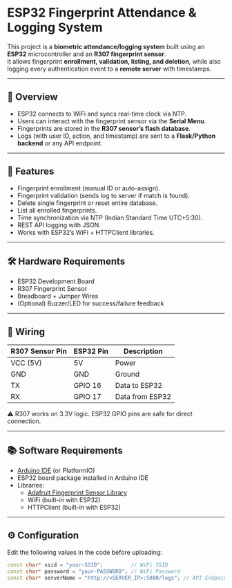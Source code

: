# ESP32 Fingerprint Attendance & Logging System  

This project is a **biometric attendance/logging system** built using an **ESP32** microcontroller and an **R307 fingerprint sensor**.  
It allows fingerprint **enrollment, validation, listing, and deletion**, while also logging every authentication event to a **remote server** with timestamps.  

---

## 📌 Overview  

- ESP32 connects to WiFi and syncs real-time clock via NTP.  
- Users can interact with the fingerprint sensor via the **Serial Menu**.  
- Fingerprints are stored in the **R307 sensor’s flash database**.  
- Logs (with user ID, action, and timestamp) are sent to a **Flask/Python backend** or any API endpoint.  

---

## 🚀 Features  

- Fingerprint enrollment (manual ID or auto-assign).  
- Fingerprint validation (sends log to server if match is found).  
- Delete single fingerprint or reset entire database.  
- List all enrolled fingerprints.  
- Time synchronization via NTP (Indian Standard Time UTC+5:30).  
- REST API logging with JSON.  
- Works with ESP32’s WiFi + HTTPClient libraries.  

---

## 🛠 Hardware Requirements  

- ESP32 Development Board  
- R307 Fingerprint Sensor  
- Breadboard + Jumper Wires  
- (Optional) Buzzer/LED for success/failure feedback  

---

## 🔌 Wiring  

| R307 Sensor Pin | ESP32 Pin | Description |  
|-----------------|-----------|-------------|  
| VCC (5V)        | 5V        | Power       |  
| GND             | GND       | Ground      |  
| TX              | GPIO 16   | Data to ESP32 |  
| RX              | GPIO 17   | Data from ESP32 |  

⚠️ R307 works on 3.3V logic. ESP32 GPIO pins are safe for direct connection.  

---

## 📚 Software Requirements  

- [Arduino IDE](https://www.arduino.cc/en/software) (or PlatformIO)  
- ESP32 board package installed in Arduino IDE  
- Libraries:  
  - [Adafruit Fingerprint Sensor Library](https://github.com/adafruit/Adafruit-Fingerprint-Sensor-Library)  
  - WiFi (built-in with ESP32)  
  - HTTPClient (built-in with ESP32)  

---

## ⚙️ Configuration  

Edit the following values in the code before uploading:  

```cpp
const char* ssid = "your-SSID";         // WiFi SSID
const char* password = "your-PASSWORD"; // WiFi Password
const char* serverName = "http://<SERVER_IP>:5000/logs"; // API Endpoint
